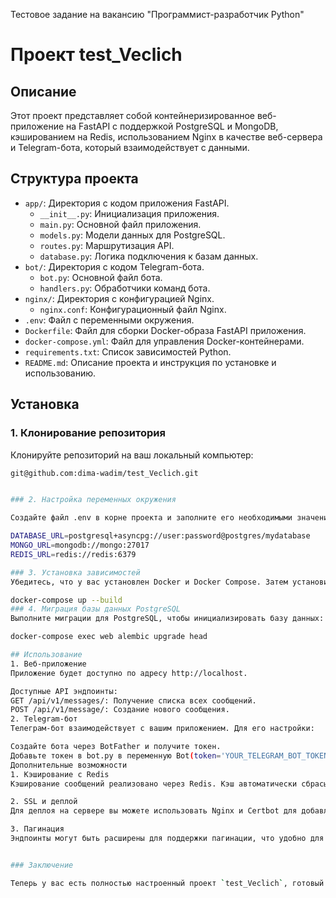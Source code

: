 Тестовое задание на вакансию "Программист-разработчик Python"
# Проект test_Veclich

## Описание

Этот проект представляет собой контейнеризированное веб-приложение на FastAPI с поддержкой PostgreSQL и MongoDB, кэшированием на Redis, использованием Nginx в качестве веб-сервера и Telegram-бота, который взаимодействует с данными.

## Структура проекта

- `app/`: Директория с кодом приложения FastAPI.
  - `__init__.py`: Инициализация приложения.
  - `main.py`: Основной файл приложения.
  - `models.py`: Модели данных для PostgreSQL.
  - `routes.py`: Маршрутизация API.
  - `database.py`: Логика подключения к базам данных.
- `bot/`: Директория с кодом Telegram-бота.
  - `bot.py`: Основной файл бота.
  - `handlers.py`: Обработчики команд бота.
- `nginx/`: Директория с конфигурацией Nginx.
  - `nginx.conf`: Конфигурационный файл Nginx.
- `.env`: Файл с переменными окружения.
- `Dockerfile`: Файл для сборки Docker-образа FastAPI приложения.
- `docker-compose.yml`: Файл для управления Docker-контейнерами.
- `requirements.txt`: Список зависимостей Python.
- `README.md`: Описание проекта и инструкция по установке и использованию.

## Установка

### 1. Клонирование репозитория

Клонируйте репозиторий на ваш локальный компьютер:

```bash
git@github.com:dima-wadim/test_Veclich.git


### 2. Настройка переменных окружения

Создайте файл .env в корне проекта и заполните его необходимыми значениями:

DATABASE_URL=postgresql+asyncpg://user:password@postgres/mydatabase
MONGO_URL=mongodb://mongo:27017
REDIS_URL=redis://redis:6379

### 3. Установка зависимостей
Убедитесь, что у вас установлен Docker и Docker Compose. Затем установите зависимости, запустив контейнеры:

docker-compose up --build
### 4. Миграция базы данных PostgreSQL
Выполните миграции для PostgreSQL, чтобы инициализировать базу данных:

docker-compose exec web alembic upgrade head

## Использование
1. Веб-приложение
Приложение будет доступно по адресу http://localhost.

Доступные API эндпоинты:
GET /api/v1/messages/: Получение списка всех сообщений.
POST /api/v1/message/: Создание нового сообщения.
2. Telegram-бот
Телеграм-бот взаимодействует с вашим приложением. Для его настройки:

Создайте бота через BotFather и получите токен.
Добавьте токен в bot.py в переменную Bot(token='YOUR_TELEGRAM_BOT_TOKEN').
Дополнительные возможности
1. Кэширование с Redis
Кэширование сообщений реализовано через Redis. Кэш автоматически сбрасывается при добавлении нового сообщения.

2. SSL и деплой
Для деплоя на сервере вы можете использовать Nginx и Certbot для добавления SSL сертификатов.

3. Пагинация
Эндпоинты могут быть расширены для поддержки пагинации, что удобно для работы с большими объемами данных.


### Заключение

Теперь у вас есть полностью настроенный проект `test_Veclich`, готовый к использованию и развертыванию. Этот README файл предоставляет все необходимые инструкции для разработки, развертывания и работы с проектом.
